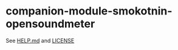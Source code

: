 # companion-module-smokotnin-opensoundmeter

See [HELP.md](./companion/HELP.md) and [LICENSE](./LICENSE)
